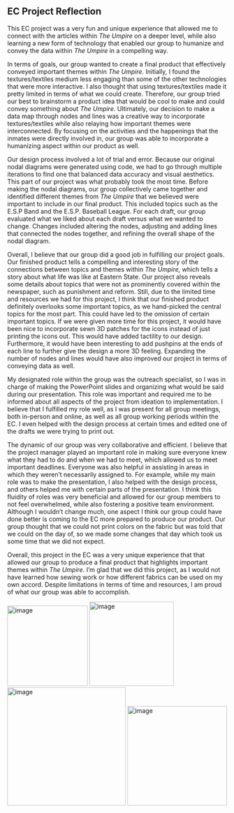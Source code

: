 ## EC Project Reflection ##

This EC project was a very fun and unique experience that allowed me to connect with the articles within *The Umpire* on a deeper level, while also learning a new form of technology that enabled our group to humanize and convey the data within *The Umpire* in a compelling way. 

In terms of goals, our group wanted to create a final product that effectively conveyed important themes within *The Umpire*. Initially, I found the textures/textiles medium less engaging than some of the other technologies that were more interactive. I also thought that using textures/textiles made it pretty limited in terms of what we could create. Therefore, our group tried our best to brainstorm a product idea that would be cool to make and could convey something about *The Umpire.* Ultimately, our decision to make a data map through nodes and lines was a creative way to incorporate textures/textiles while also relaying how important themes were interconnected. By focusing on the activities and the happenings that the inmates were directly involved in, our group was able to incorporate a humanizing aspect within our product as well.

Our design process involved a lot of trial and error. Because our original nodal diagrams were generated using code, we had to go through multiple iterations to find one that balanced data accuracy and visual aesthetics. This part of our project was what probably took the most time. Before making the nodal diagrams, our group collectively came together and identified different themes from *The Umpire* that we believed were important to include in our final product. This included topics such as the E.S.P Band and the E.S.P. Baseball League. For each draft, our group evaluated what we liked about each draft versus what we wanted to change. Changes included altering the nodes, adjusting and adding lines that connected the nodes together, and refining the overall shape of the nodal diagram.

Overall, I believe that our group did a good job in fulfilling our project goals. Our finished product tells a compelling and interesting story of the connections between topics and themes within *The Umpire,* which tells a story about what life was like at Eastern State. Our project also reveals some details about topics that were not as prominently covered within the newspaper, such as punishment and reform. Still, due to the limited time and resources we had for this project, I think that our finished product definitely overlooks some important topics, as we hand-picked the central topics for the most part. This could have led to the omission of certain important topics. If we were given more time for this project, it would have been nice to incorporate sewn 3D patches for the icons instead of just printing the icons out. This would have added tactility to our design. Furthermore, it would have been interesting to add pushpins at the ends of each line to further give the design a more 3D feeling. Expanding the number of nodes and lines would have also improved our project in terms of conveying data as well.

My designated role within the group was the outreach specialist, so I was in charge of making the PowerPoint slides and organizing what would be said during our presentation. This role was important and required me to be informed about all aspects of the project from ideation to implementation. I believe that I fulfilled my role well, as I was present for all group meetings, both in-person and online, as well as all group working periods within the EC. I even helped with the design process at certain times and edited one of the drafts we were trying to print out.

The dynamic of our group was very collaborative and efficient. I believe that the project manager played an important role in making sure everyone knew what they had to do and when we had to meet, which allowed us to meet important deadlines. Everyone was also helpful in assisting in areas in which they weren’t necessarily assigned to. For example, while my main role was to make the presentation, I also helped with the design process, and others helped me with certain parts of the presentation. I think this fluidity of roles was very beneficial and allowed for our group members to not feel overwhelmed, while also fostering a positive team environment. Although I wouldn’t change much, one aspect I think our group could have done better is coming to the EC more prepared to produce our product. Our group thought that we could not print colors on the fabric but was told that we could on the day of, so we made some changes that day which took us some time that we did not expect.

Overall, this project in the EC was a very unique experience that that allowed our group to produce a final product that highlights important themes within *The Umpire.* I’m glad that we did this project, as I would not have learned how sewing work or how different fabrics can be used on my own accord. Despite limitations in terms of time and resources, I am proud of what our group was able to accomplish.

<img width="184" alt="image" src="https://github.com/user-attachments/assets/0a0b3f75-f37b-4441-bc0d-8bb00314a153">
<img width="193" alt="image" src="https://github.com/user-attachments/assets/dc19840b-b764-48c8-b159-7e1c1110c0c4">

<img width="271" alt="image" src="https://github.com/user-attachments/assets/27534722-e821-444b-9ee1-af7625907dc9">
<img width="228" alt="image" src="https://github.com/user-attachments/assets/f120ff51-66ba-4603-b2e7-f5b6774703bf">



